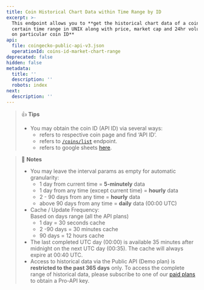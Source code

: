 ```yaml
---
title: Coin Historical Chart Data within Time Range by ID
excerpt: >-
  This endpoint allows you to **get the historical chart data of a coin within
  certain time range in UNIX along with price, market cap and 24hr volume based
  on particular coin ID**
api:
  file: coingecko-public-api-v3.json
  operationId: coins-id-market-chart-range
deprecated: false
hidden: false
metadata:
  title: ''
  description: ''
  robots: index
next:
  description: ''
---
```

> 👍 **Tips**
>
> * You may obtain the coin ID (API ID) via several ways:
>   * refers to respective coin page and find ‘API ID’.
>   * refers to [`/coins/list`](/reference/coins-list) endpoint.
>   * refers to google sheets [here](https://docs.google.com/spreadsheets/d/1wTTuxXt8n9q7C4NDXqQpI3wpKu1_5bGVmP9Xz0XGSyU/edit?usp=sharing).

> 📘 **Notes**
>
> * You may leave the interval params as empty for automatic granularity:
>   * 1 day from current time = **5-minutely** data
>   * 1 day from any time (except current time) = **hourly** data
>   * 2 - 90 days from any time = **hourly** data
>   * above 90 days from any time = **daily** data (00:00 UTC)
> * Cache / Update Frequency:\
>   Based on days range (all the API plans)
>   * 1 day = 30 seconds cache
>   * 2 -90 days = 30 minutes cache
>   * 90 days = 12 hours cache
> * The last completed UTC day (00:00) is available 35 minutes after midnight on the next UTC day (00:35). The cache will always expire at 00:40 UTC.
> * Access to historical data via the Public API (Demo plan) is **restricted to the past 365 days** only. To access the complete range of historical data, please subscribe to one of our [paid plans](https://www.coingecko.com/en/api/pricing) to obtain a Pro-API key.
